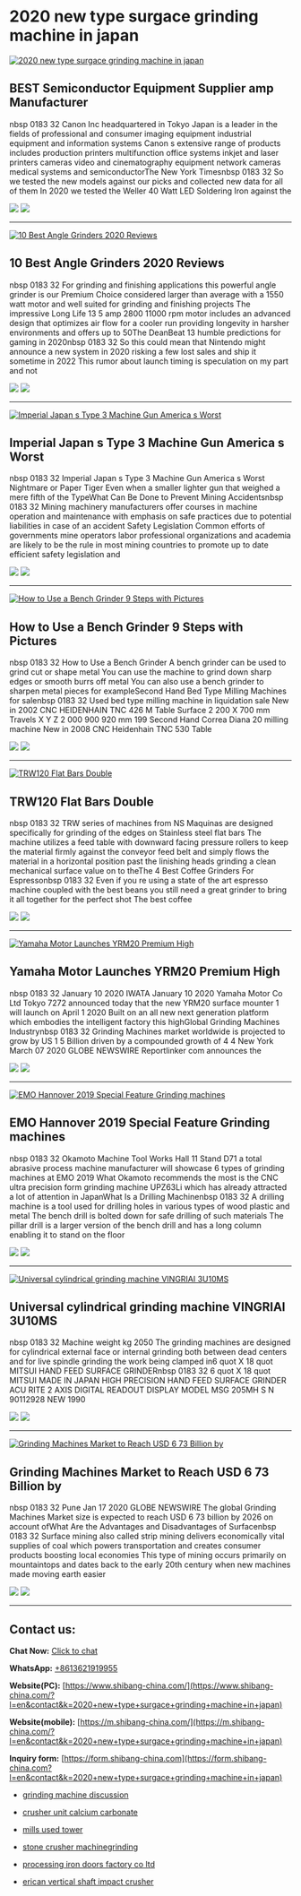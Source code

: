 # 2020 new type surgace grinding machine in japan

<a href="https://swt.shibang-china.com/?l=en&img&k=2020+new+type+surgace+grinding+machine+in+japan" target="_blank">![2020 new type surgace grinding machine in japan](http://static.shibang-china.com/all-800x300/547.jpg)</a>

## BEST Semiconductor Equipment Supplier amp Manufacturer
nbsp 0183 32 Canon Inc headquartered in Tokyo Japan is a leader in the fields of professional and consumer imaging equipment industrial equipment and information systems Canon s extensive range of products includes production printers multifunction office systems inkjet and laser printers cameras video and cinematography equipment network cameras medical systems and semiconductorThe New York Timesnbsp 0183 32 So we tested the new models against our picks and collected new data for all of them In 2020 we tested the Weller 40 Watt LED Soldering Iron against the


<a href="https://whatsapp.shibangsoft.com/WhatsApp.php" target="_blank" title="WhatsApp">![](http://static.shibang-china.com/icon/whatsapp.png)</a> <a href="https://swt.shibang-china.com/?l=en&icon&k=2020+new+type+surgace+grinding+machine+in+japan" target="_blank">![](http://static.shibang-china.com/icon/chat-en.png)</a>

---

<a href="https://swt.shibang-china.com/?l=en&img&k=2020+new+type+surgace+grinding+machine+in+japan" target="_blank">![10 Best Angle Grinders 2020 Reviews](http://static.shibang-china.com/all-800x300/1403.jpg)</a>

## 10 Best Angle Grinders 2020 Reviews
nbsp 0183 32 For grinding and finishing applications this powerful angle grinder is our Premium Choice considered larger than average with a 1550 watt motor and well suited for grinding and finishing projects The impressive Long Life 13 5 amp 2800 11000 rpm motor includes an advanced design that optimizes air flow for a cooler run providing longevity in harsher environments and offers up to 50The DeanBeat 13 humble predictions for gaming in 2020nbsp 0183 32 So this could mean that Nintendo might announce a new system in 2020 risking a few lost sales and ship it sometime in 2022 This rumor about launch timing is speculation on my part and not


<a href="https://whatsapp.shibangsoft.com/WhatsApp.php" target="_blank" title="WhatsApp">![](http://static.shibang-china.com/icon/whatsapp.png)</a> <a href="https://swt.shibang-china.com/?l=en&icon&k=2020+new+type+surgace+grinding+machine+in+japan" target="_blank">![](http://static.shibang-china.com/icon/chat-en.png)</a>

---

<a href="https://swt.shibang-china.com/?l=en&img&k=2020+new+type+surgace+grinding+machine+in+japan" target="_blank">![Imperial Japan s Type 3 Machine Gun America s Worst](http://static.shibang-china.com/all-800x300/1121.jpg)</a>

## Imperial Japan s Type 3 Machine Gun America s Worst
nbsp 0183 32 Imperial Japan s Type 3 Machine Gun America s Worst Nightmare or Paper Tiger Even when a smaller lighter gun that weighed a mere fifth of the TypeWhat Can Be Done to Prevent Mining Accidentsnbsp 0183 32 Mining machinery manufacturers offer courses in machine operation and maintenance with emphasis on safe practices due to potential liabilities in case of an accident Safety Legislation Common efforts of governments mine operators labor professional organizations and academia are likely to be the rule in most mining countries to promote up to date efficient safety legislation and


<a href="https://whatsapp.shibangsoft.com/WhatsApp.php" target="_blank" title="WhatsApp">![](http://static.shibang-china.com/icon/whatsapp.png)</a> <a href="https://swt.shibang-china.com/?l=en&icon&k=2020+new+type+surgace+grinding+machine+in+japan" target="_blank">![](http://static.shibang-china.com/icon/chat-en.png)</a>

---

<a href="https://swt.shibang-china.com/?l=en&img&k=2020+new+type+surgace+grinding+machine+in+japan" target="_blank">![How to Use a Bench Grinder 9 Steps with Pictures](http://static.shibang-china.com/all-800x300/293.jpg)</a>

## How to Use a Bench Grinder 9 Steps with Pictures
nbsp 0183 32 How to Use a Bench Grinder A bench grinder can be used to grind cut or shape metal You can use the machine to grind down sharp edges or smooth burrs off metal You can also use a bench grinder to sharpen metal pieces for exampleSecond Hand Bed Type Milling Machines for salenbsp 0183 32 Used bed type milling machine in liquidation sale New in 2002 CNC HEIDENHAIN TNC 426 M Table Surface 2 200 X 700 mm Travels X Y Z 2 000 900 920 mm 199 Second Hand Correa Diana 20 milling machine New in 2008 CNC Heidenhain TNC 530 Table


<a href="https://whatsapp.shibangsoft.com/WhatsApp.php" target="_blank" title="WhatsApp">![](http://static.shibang-china.com/icon/whatsapp.png)</a> <a href="https://swt.shibang-china.com/?l=en&icon&k=2020+new+type+surgace+grinding+machine+in+japan" target="_blank">![](http://static.shibang-china.com/icon/chat-en.png)</a>

---

<a href="https://swt.shibang-china.com/?l=en&img&k=2020+new+type+surgace+grinding+machine+in+japan" target="_blank">![TRW120 Flat Bars Double](http://static.shibang-china.com/all-800x300/153.jpg)</a>

## TRW120 Flat Bars Double
nbsp 0183 32 TRW series of machines from NS Maquinas are designed specifically for grinding of the edges on Stainless steel flat bars The machine utilizes a feed table with downward facing pressure rollers to keep the material firmly against the conveyor feed belt and simply flows the material in a horizontal position past the linishing heads grinding a clean mechanical surface value on to theThe 4 Best Coffee Grinders For Espressonbsp 0183 32 Even if you re using a state of the art espresso machine coupled with the best beans you still need a great grinder to bring it all together for the perfect shot The best coffee


<a href="https://whatsapp.shibangsoft.com/WhatsApp.php" target="_blank" title="WhatsApp">![](http://static.shibang-china.com/icon/whatsapp.png)</a> <a href="https://swt.shibang-china.com/?l=en&icon&k=2020+new+type+surgace+grinding+machine+in+japan" target="_blank">![](http://static.shibang-china.com/icon/chat-en.png)</a>

---

<a href="https://swt.shibang-china.com/?l=en&img&k=2020+new+type+surgace+grinding+machine+in+japan" target="_blank">![Yamaha Motor Launches YRM20 Premium High](http://static.shibang-china.com/all-800x300/400.jpg)</a>

## Yamaha Motor Launches YRM20 Premium High
nbsp 0183 32 January 10 2020 IWATA January 10 2020 Yamaha Motor Co Ltd Tokyo 7272 announced today that the new YRM20 surface mounter 1 will launch on April 1 2020 Built on an all new next generation platform which embodies the intelligent factory this highGlobal Grinding Machines Industrynbsp 0183 32 Grinding Machines market worldwide is projected to grow by US 1 5 Billion driven by a compounded growth of 4 4 New York March 07 2020 GLOBE NEWSWIRE Reportlinker com announces the


<a href="https://whatsapp.shibangsoft.com/WhatsApp.php" target="_blank" title="WhatsApp">![](http://static.shibang-china.com/icon/whatsapp.png)</a> <a href="https://swt.shibang-china.com/?l=en&icon&k=2020+new+type+surgace+grinding+machine+in+japan" target="_blank">![](http://static.shibang-china.com/icon/chat-en.png)</a>

---

<a href="https://swt.shibang-china.com/?l=en&img&k=2020+new+type+surgace+grinding+machine+in+japan" target="_blank">![EMO Hannover 2019 Special Feature Grinding machines](http://static.shibang-china.com/all-800x300/286.jpg)</a>

## EMO Hannover 2019 Special Feature Grinding machines
nbsp 0183 32 Okamoto Machine Tool Works Hall 11 Stand D71 a total abrasive process machine manufacturer will showcase 6 types of grinding machines at EMO 2019 What Okamoto recommends the most is the CNC ultra precision form grinding machine UPZ63Li which has already attracted a lot of attention in JapanWhat Is a Drilling Machinenbsp 0183 32 A drilling machine is a tool used for drilling holes in various types of wood plastic and metal The bench drill is bolted down for safe drilling of such materials The pillar drill is a larger version of the bench drill and has a long column enabling it to stand on the floor


<a href="https://whatsapp.shibangsoft.com/WhatsApp.php" target="_blank" title="WhatsApp">![](http://static.shibang-china.com/icon/whatsapp.png)</a> <a href="https://swt.shibang-china.com/?l=en&icon&k=2020+new+type+surgace+grinding+machine+in+japan" target="_blank">![](http://static.shibang-china.com/icon/chat-en.png)</a>

---

<a href="https://swt.shibang-china.com/?l=en&img&k=2020+new+type+surgace+grinding+machine+in+japan" target="_blank">![Universal cylindrical grinding machine VINGRIAI 3U10MS](http://static.shibang-china.com/all-800x300/169.jpg)</a>

## Universal cylindrical grinding machine VINGRIAI 3U10MS
nbsp 0183 32 Machine weight kg 2050 The grinding machines are designed for cylindrical external face or internal grinding both between dead centers and for live spindle grinding the work being clamped in6 quot X 18 quot MITSUI HAND FEED SURFACE GRINDERnbsp 0183 32 6 quot X 18 quot MITSUI MADE IN JAPAN HIGH PRECISION HAND FEED SURFACE GRINDER ACU RITE 2 AXIS DIGITAL READOUT DISPLAY MODEL MSG 205MH S N 90112928 NEW 1990


<a href="https://whatsapp.shibangsoft.com/WhatsApp.php" target="_blank" title="WhatsApp">![](http://static.shibang-china.com/icon/whatsapp.png)</a> <a href="https://swt.shibang-china.com/?l=en&icon&k=2020+new+type+surgace+grinding+machine+in+japan" target="_blank">![](http://static.shibang-china.com/icon/chat-en.png)</a>

---

<a href="https://swt.shibang-china.com/?l=en&img&k=2020+new+type+surgace+grinding+machine+in+japan" target="_blank">![Grinding Machines Market to Reach USD 6 73 Billion by](http://static.shibang-china.com/all-800x300/132.jpg)</a>

## Grinding Machines Market to Reach USD 6 73 Billion by
nbsp 0183 32 Pune Jan 17 2020 GLOBE NEWSWIRE The global Grinding Machines Market size is expected to reach USD 6 73 billion by 2026 on account ofWhat Are the Advantages and Disadvantages of Surfacenbsp 0183 32 Surface mining also called strip mining delivers economically vital supplies of coal which powers transportation and creates consumer products boosting local economies This type of mining occurs primarily on mountaintops and dates back to the early 20th century when new machines made moving earth easier


<a href="https://whatsapp.shibangsoft.com/WhatsApp.php" target="_blank" title="WhatsApp">![](http://static.shibang-china.com/icon/whatsapp.png)</a> <a href="https://swt.shibang-china.com/?l=en&icon&k=2020+new+type+surgace+grinding+machine+in+japan" target="_blank">![](http://static.shibang-china.com/icon/chat-en.png)</a>

---
## Contact us:

**Chat Now:** [Click to chat](https://swt.shibang-china.com?l=en&contact&k=2020+new+type+surgace+grinding+machine+in+japan)

**WhatsApp:**  [+8613621919955](https://whatsapp.shibangsoft.com/WhatsApp.php)

**Website(PC):** [https://www.shibang-china.com/](https://www.shibang-china.com/?l=en&contact&k=2020+new+type+surgace+grinding+machine+in+japan)

**Website(mobile):** [https://m.shibang-china.com/](https://m.shibang-china.com/?l=en&contact&k=2020+new+type+surgace+grinding+machine+in+japan)

**Inquiry form:** [https://form.shibang-china.com](https://form.shibang-china.com?l=en&contact&k=2020+new+type+surgace+grinding+machine+in+japan)

* [grinding machine discussion](../162/grinding%20machine%20discussion.md)

* [crusher unit calcium carbonate](../161/crusher%20unit%20calcium%20carbonate.md)

* [mills used tower](../165/mills%20used%20tower.md)

* [stone crusher machinegrinding](../163/stone%20crusher%20machinegrinding.md)

* [processing iron doors factory co ltd](../163/processing%20iron%20doors%20factory%20co%20ltd.md)

* [erican vertical shaft impact crusher](../170/erican%20vertical%20shaft%20impact%20crusher.md)